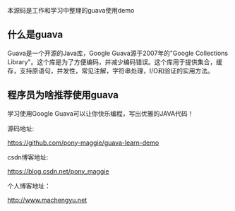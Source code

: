 本源码是工作和学习中整理的guava使用demo

## 什么是guava

Guava是一个开源的Java库，Google Guava源于2007年的"Google Collections Library"。这个库是为了方便编码，并减少编码错误。这个库用于提供集合，缓存，支持原语句，并发性，常见注解，字符串处理，I/O和验证的实用方法。

## 程序员为啥推荐使用guava

学习使用Google Guava可以让你快乐编程，写出优雅的JAVA代码！



源码地址:

https://github.com/pony-maggie/guava-learn-demo

csdn博客地址:

https://blog.csdn.net/pony_maggie

个人博客地址：

http://www.machengyu.net



